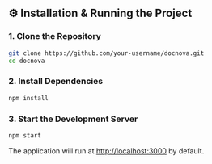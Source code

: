 ## ⚙️ Installation & Running the Project

### 1. Clone the Repository

```bash
git clone https://github.com/your-username/docnova.git
cd docnova
```

### 2. Install Dependencies

```bash
npm install
```

### 3. Start the Development Server

```bash
npm start
```

The application will run at [http://localhost:3000](http://localhost:3000) by default.
